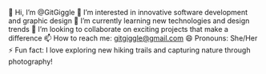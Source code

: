 👋 Hi, I’m @GitGiggle
👀 I’m interested in innovative software development and graphic design
🌱 I’m currently learning new technologies and design trends
💞️ I’m looking to collaborate on exciting projects that make a difference
📫 How to reach me: gitgiggle@gmail.com
😄 Pronouns: She/Her
⚡ Fun fact: I love exploring new hiking trails and capturing nature through photography!


